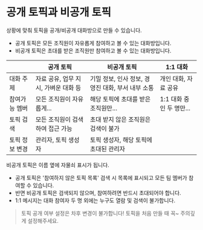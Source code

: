 공개 토픽과 비공개 토픽
=====
상황에 맞춰 토픽을 공개/비공개 대화방으로 만들 수 있습니다.

- 공개 토픽은 모든 조직원이 자유롭게 참여하고 볼 수 있는 대화방입니다.
- 비공개 토픽은 초대를 받은 조직원만 참여하고 볼 수 있는 대화방입니다.

|  | 공개 토픽 | 비공개 토픽 | 1:1 대화 |
|--------|--------|--------|--------|
| 대화 주제 | 자료 공유, 업무 지시, 가벼운 대화 등 | 기밀 정보, 인사 정보, 경영진 대화, 부서 내부 소통 | 개인 대화, 자료 공유 |
| 참여가능 멤버 | 모든 조직원이 자유롭게... | 해당 토픽에 초대를 받은 조직원만... | 1:1 대화 중인 두 명만... |
| 토픽 검색 | 모든 조직원이 검색하여 접근 가능 | 초대 받지 않은 조직원은 검색이 불가 | |
| 토픽 정보 변경 | 관리자, 토픽 생성자 | 토픽 생성자, 해당 토픽에 초대된 관리자 | |

비공개 토픽은 이름 옆에 자물쇠 표시가 됩니다.

- 공개 토픽은 '참여하지 않은 토픽 목록' 검색 시 목록에 표시되고 모든 팀 멤버가 참여할 수 있습니다.
- 반면 비공개 토픽은 검색되지 않으며, 참여하려면 반드시 초대되어야 합니다.
- 1:1 메시지는 대화 참여자 두 명 외에는 누구도 열람 및 검색이 불가합니다.

>토픽 공개 여부 설정은 차후 변경이 불가합니다! 토픽을 처음 만들 때 꼭~ 주의깊게 설정해주세요.